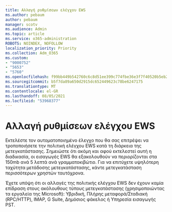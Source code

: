 ```yaml
---
title: Αλλαγή ρυθμίσεων ελέγχου EWS
ms.author: pebaum
author: pebaum
manager: scotv
ms.audience: Admin
ms.topic: article
ms.service: o365-administration
ROBOTS: NOINDEX, NOFOLLOW
localization_priority: Priority
ms.collection: Adm_O365
ms.custom:
- "9000752"
- "5653"
- "5760"
ms.openlocfilehash: f99bb449b542760c6c8d51ee399c774fbe36e3f7f40520b5eb23f39d9d7c08dd
ms.sourcegitcommit: b5f7da89a650d2915dc652449623c78be6247175
ms.translationtype: MT
ms.contentlocale: el-GR
ms.lasthandoff: 08/05/2021
ms.locfileid: "53968377"
---
```

# <a name="changing-ews-throttling-settings"></a>Αλλαγή ρυθμίσεων ελέγχου EWS

Εκτελέστε τον αυτοματοποιημένο έλεγχο που θα σας επιτρέψει να τροποποιήσετε την πολιτική ελέγχου EWS κατά τη διάρκεια της μετεγκατάστασης. Σημειώστε ότι ακόμη και αφού εκτελεστεί αυτή η διαδικασία, οι εισαγωγές EWS θα εξακολουθούν να περιορίζονται στα 150mb ανά 5 λεπτά ανά γραμματοκιβώτιο. Για να επιτύχετε υψηλότερη ταχύτητα μετάδοσης μετεγκατάστασης, κάντε μετεγκατάσταση περισσότερων χρηστών ταυτόχρονα.

Έχετε υπόψη ότι οι αλλαγές της πολιτικής ελέγχου EWS δεν έχουν καμία επίδραση στους ακόλουθους τύπους μετεγκατάστασης (χρησιμοποιώντας τα εργαλεία της Microsoft): Υβριδική, Πλήρης μεταφορά/Σταδιακή (RPC/HTTP), IMAP, G Suite, Δημόσιος φάκελος ή Υπηρεσία εισαγωγής PST.